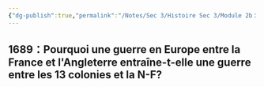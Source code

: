 ```yaml
---
{"dg-publish":true,"permalink":"/Notes/Sec 3/Histoire Sec 3/Module 2b：L'évolution de la Nouvelle-France, colonie appartenant à la France/2.9 Guerre 1 1689-1687/"}
---
```



## 1689：Pourquoi une guerre en Europe entre la France et l'Angleterre entraîne-t-elle une guerre entre les 13 colonies et la N-F?

